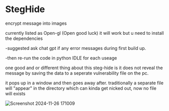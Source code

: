 # StegHide
encrypt message into images 

currently listed as Open-gl (Open good luck) it will work but u need to install the dependencies 

-suggested ask chat gpt if any error messages during first build up.

-then re-run the code in python IDLE for each useage


one good and or different thing about this steg-hide is it does not reveal the message by saving the data to a seperate vulnerability file on the pc. 

it pops up in a window and then goes away after.
traditionally a separate file will "appear" in the directory which can kinda get nicked out, now no file will exists 


![Screenshot 2024-11-26 171009](https://github.com/user-attachments/assets/a6947371-c491-4769-b0f7-2b130cfbca91)
